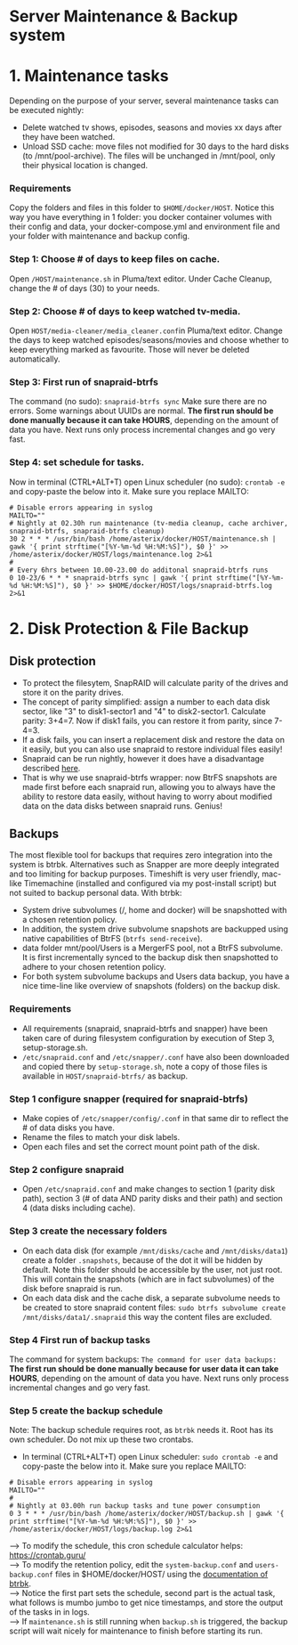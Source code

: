 # Server Maintenance & Backup system

# 1. Maintenance tasks
Depending on the purpose of your server, several maintenance tasks can be executed nightly: 
- Delete watched tv shows, episodes, seasons and movies xx days after they have been watched. 
- Unload SSD cache: move files not modified for 30 days to the hard disks (to /mnt/pool-archive). The files will be unchanged in /mnt/pool, only their physical location is changed. 

### Requirements
Copy the folders and files in this folder to `$HOME/docker/HOST`. 
Notice this way you have everything in 1 folder: you docker container volumes with their config and data, your docker-compose.yml and environment file and your folder with maintenance and backup config. 

### Step 1: Choose # of days to keep files on cache.
Open `/HOST/maintenance.sh` in Pluma/text editor. 
Under Cache Cleanup, change the # of days (30) to your needs. 

### Step 2: Choose # of days to keep watched tv-media.
Open `HOST/media-cleaner/media_cleaner.conf`in Pluma/text editor. 
Change the days to keep watched episodes/seasons/movies and choose whether to keep everything marked as favourite. Those will never be deleted automatically. 

### Step 3: First run of snapraid-btrfs
The command (no sudo): `snapraid-btrfs sync`
Make sure there are no errors. Some warnings about UUIDs are normal. 
**The first run should be done manually because it can take HOURS**, depending on the amount of data you have. Next runs only process incremental changes and go very fast. 

### Step 4: set schedule for tasks.
Now in terminal (CTRL+ALT+T) open Linux scheduler (no sudo): `crontab -e` and copy-paste the below into it. Make sure you replace MAILTO: 
```
# Disable errors appearing in syslog
MAILTO=""
# Nightly at 02.30h run maintenance (tv-media cleanup, cache archiver, snapraid-btrfs, snapraid-btrfs cleanup)
30 2 * * * /usr/bin/bash /home/asterix/docker/HOST/maintenance.sh | gawk '{ print strftime("[%Y-%m-%d %H:%M:%S]"), $0 }' >> /home/asterix/docker/HOST/logs/maintenance.log 2>&1
#
# Every 6hrs between 10.00-23.00 do additonal snapraid-btrfs runs
0 10-23/6 * * * snapraid-btrfs sync | gawk '{ print strftime("[%Y-%m-%d %H:%M:%S]"), $0 }' >> $HOME/docker/HOST/logs/snapraid-btrfs.log 2>&1
```

# 2. Disk Protection & File Backup

## Disk protection
- To protect the filesytem, SnapRAID will calculate parity of the drives and store it on the parity drives.
- The concept of parity simplified: assign a number to each data disk sector, like "3" to disk1-sector1 and "4" to disk2-sector1. Calculate parity: 3+4=7. Now if disk1 fails, you can restore it from parity, since 7-4=3.
- If a disk fails, you can insert a replacement disk and restore the data on it easily, but you can also use snapraid to restore individual files easily! 
- Snapraid can be run nightly, however it does have a disadvantage described [here](https://github.com/automorphism88/snapraid-btrfs#q-why-use-snapraid-btrfs). 
- That is why we use snapraid-btrfs wrapper: now BtrFS snapshots are made first before each snapraid run, allowing you to always have the ability to restore data easily, without having to worry about modified data on the data disks between snapraid runs. Genius!

## Backups
The most flexible tool for backups that requires zero integration into the system is btrbk. Alternatives such as Snapper are more deeply integrated and too limiting for backup purposes. Timeshift is very user friendly, mac-like Timemachine (installed and configured via my post-install script) but not suited to backup personal data. 
With btrbk: 
- System drive subvolumes (/, home and docker) will be snapshotted with a chosen retention policy.
- In addition, the system drive subvolume snapshots are backupped using native capabilities of BtrFS (`btrfs send-receive`).
- data folder mnt/pool/Users is a MergerFS pool, not a BtrFS subvolume. It is first incrementally synced to the backup disk then snapshotted to adhere to your chosen retention policy.
- For both system subvolume backups and Users data backup, you have a nice time-line like overview of snapshots (folders) on the backup disk. 

### Requirements
- All requirements (snapraid, snapraid-btrfs and snapper) have been taken care of during filesystem configuration by execution of Step 3, setup-storage.sh. 
- `/etc/snapraid.conf` and `/etc/snapper/.conf` have also been downloaded and copied there by `setup-storage.sh`, note a copy of those files is available in `HOST/snapraid-btrfs/` as backup.  

### Step 1 configure snapper (required for snapraid-btrfs)
- Make copies of `/etc/snapper/config/.conf` in that same dir to reflect the # of data disks you have. 
- Rename the files to match your disk labels. 
- Open each files and set the correct mount point path of the disk.

### Step 2 configure snapraid
- Open `/etc/snapraid.conf` and make changes to section 1 (parity disk path), section 3 (# of data AND parity disks and their path) and section 4 (data disks including cache). 

### Step 3 create the necessary folders
- On each data disk (for example `/mnt/disks/cache` and `/mnt/disks/data1`) create a folder `.snapshots`, because of the dot it will be hidden by default. Note this folder should be accessible by the user, not just root. This will contain the snapshots (which are in fact subvolumes) of the disk before snapraid is run.
- On each data disk and the cache disk, a separate subvolume needs to be created to store snapraid content files: `sudo btrfs subvolume create /mnt/disks/data1/.snapraid` this way the content files are excluded. 

### Step 4 First run of backup tasks
The command for system backups: ``
The command for user data backups: ``
**The first run should be done manually because for user data it can take HOURS**, depending on the amount of data you have. Next runs only process incremental changes and go very fast. 

### Step 5 create the backup schedule
Note: The backup schedule requires root, as `btrbk` needs it. Root has its own scheduler. Do not mix up these two crontabs. 
- In terminal (CTRL+ALT+T) open Linux scheduler: `sudo crontab -e` and copy-paste the below into it. Make sure you replace MAILTO: 

```
# Disable errors appearing in syslog
MAILTO=""
#
# Nightly at 03.00h run backup tasks and tune power consumption
0 3 * * * /usr/bin/bash /home/asterix/docker/HOST/backup.sh | gawk '{ print strftime("[%Y-%m-%d %H:%M:%S]"), $0 }' >> /home/asterix/docker/HOST/logs/backup.log 2>&1
```

--> To modify the schedule, this cron schedule calculator helps: https://crontab.guru/ \
--> To modify the retention policy, edit the `system-backup.conf` and `users-backup.conf` files in $HOME/docker/HOST/ using the [documentation of btrbk](https://digint.ch/btrbk/doc/btrbk.conf.5.html).\
--> Notice the first part sets the schedule, second part is the actual task, what follows is mumbo jumbo to get nice timestamps, and store the output of the tasks in in logs.\
--> If `maintenance.sh` is still running when `backup.sh` is triggered, the backup script will wait nicely for maintenance to finish before starting its run.
